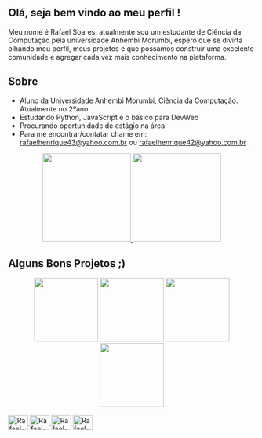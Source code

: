 ## Olá, seja bem vindo ao meu perfil !

 Meu nome é Rafael Soares, atualmente sou um estudante de Ciência da Computação pela universidade Anhembi Morumbi, espero que se divirta olhando meu perfil, meus projetos e que possamos construir uma excelente comunidade e agregar cada vez mais conhecimento na plataforma.
 
## Sobre

- Aluno da Universidade Anhembi Morumbi, Ciência da Computação. Atualmente no 2ºano
- Estudando Python, JavaScript e o básico para DevWeb
- Procurando oportunidade de estágio na área
- Para me encontrar/contatar chame em: rafaelhenrique43@yahoo.com.br ou rafaelhenrique42@yahoo.com.br

<div align="center">
  <a href="https://github.com/RafaelHGS">
  <img height="180em" src="https://github-readme-stats.vercel.app/api?username=RafaelHGS&show_icons=true&theme=gotham&include_all_commits=true&count_private=true"/>
  <img height="180em" src="https://github-readme-stats.vercel.app/api/top-langs/?username=RafaelHGS&layout=compact&langs_count=7&theme=gotham"/>
  </a>
</div>

## Alguns Bons Projetos ;)

<div align="center">
  <a href="https://github.com/RafaelHGS/DIO-Copia-Tela-login-Instagram">
    <img height="130em" src="https://github-readme-stats.vercel.app/api/pin/?username=RafaelHGS&repo=A3---Usabilidade-Sistemas-Distribu-dos&theme=gotham"></a>
  <a href="https://github.com/RafaelHGS/Modelo-Site-Simples">
    <img height="130em" src="https://github-readme-stats.vercel.app/api/pin/?username=RafaelHGS&repo=Modelo-Site-Simples&theme=gotham"></a>
  <a href="https://github.com/RafaelHGS/ProjetoPortaria">
    <img height="130em" src="https://github-readme-stats.vercel.app/api/pin/?username=RafaelHGS&repo=ProjetoPortaria&theme=gotham"></a>
  <a href="https://github.com/RafaelHGS/Cifra-de-Cesar">
    <img height="130em" src="https://github-readme-stats.vercel.app/api/pin/?username=RafaelHGS&repo=Cifra-de-Cesar&theme=gotham"></a>
</div>

<div style="display: inline_block"><br>
 <a href="https://github.com/RafaelHGS">
  <img align="center" alt="Rafael-Python" height="30" width="40" src="https://cdn.jsdelivr.net/gh/devicons/devicon/icons/python/python-original.svg">
  <img align="center" alt="Rafael-Js" height="30" width="40" src="https://cdn.jsdelivr.net/gh/devicons/devicon/icons/javascript/javascript-original.svg">
  <img align="center" alt="Rafael-HTML" height="30" width="40" src="https://cdn.jsdelivr.net/gh/devicons/devicon/icons/html5/html5-original-wordmark.svg">
  <img align="center" alt="Rafael-CSS" height="30" width="40" src="https://cdn.jsdelivr.net/gh/devicons/devicon/icons/css3/css3-original-wordmark.svg">
  </a>
</div>

##

